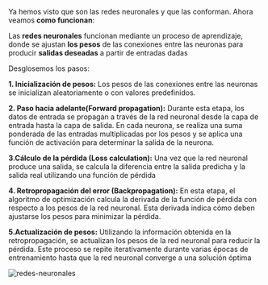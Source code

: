 Ya hemos visto que son las redes neuronales y que las conforman. Ahora veamos **como funcionan**: 

Las **redes neuronales** funcionan mediante un proceso de aprendizaje, donde se ajustan **los pesos** de las conexiones entre las neuronas para producir **salidas deseadas** a partir de entradas dadas

Desglosemos los pasos:

**1. Inicialización de pesos:** Los pesos de las conexiones entre las neuronas se inicializan aleatoriamente o con valores predefinidos.

**2. Paso hacia adelante(Forward propagation):** Durante esta etapa, los datos de entrada se propagan a través de la red neuronal desde la capa de entrada hasta la capa de salida. En cada neurona, se realiza una suma ponderada de las entradas multiplicadas por los pesos y se aplica una función de activación para determinar la salida de la neurona.


**3.Cálculo de la pérdida (Loss calculation):** Una vez que la red neuronal produce una salida, se calcula la diferencia entre la salida predicha y la salida real utilizando una función de pérdida

**4. Retropropagación del error (Backpropagation):** En esta etapa, el algoritmo de optimización calcula la derivada de la función de pérdida con respecto a los pesos de la red neuronal. Esta derivada indica cómo deben ajustarse los pesos para minimizar la pérdida.

**5.Actualización de pesos:** Utilizando la información obtenida en la retropropagación, se actualizan los pesos de la red neuronal para reducir la pérdida. Este proceso se repite iterativamente durante varias épocas de entrenamiento hasta que la red neuronal converge a una solución óptima

![redes-neuronales](https://github.com/ManuelMorenoNeria/NeuralNetworks/assets/114908218/8920a051-1826-4185-a2eb-27cf05ccbb6a)
